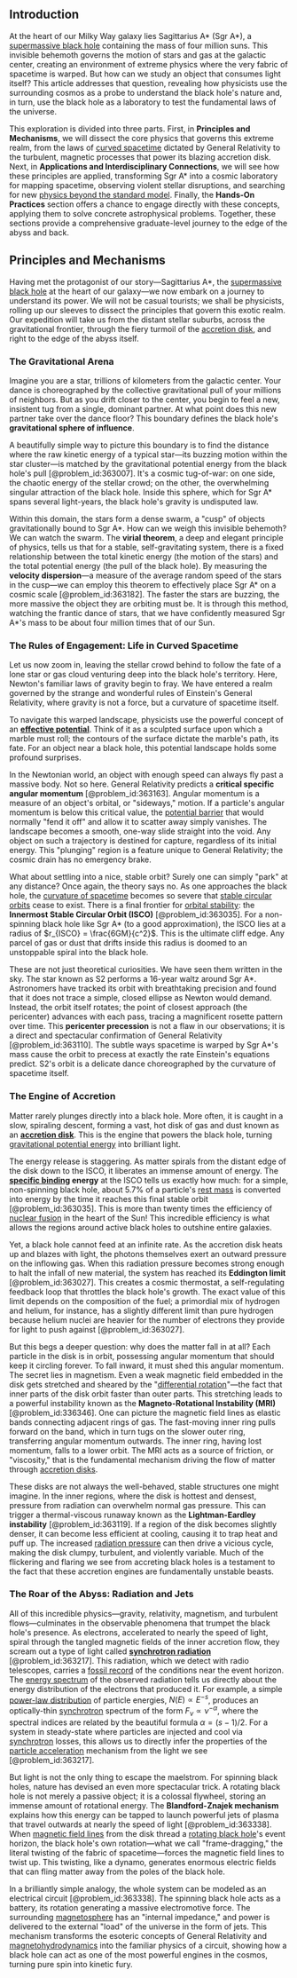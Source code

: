 ## Introduction
At the heart of our Milky Way galaxy lies Sagittarius A* (Sgr A*), a [supermassive black hole](@article_id:159462) containing the mass of four million suns. This invisible behemoth governs the motion of stars and gas at the galactic center, creating an environment of extreme physics where the very fabric of spacetime is warped. But how can we study an object that consumes light itself? This article addresses that question, revealing how physicists use the surrounding cosmos as a probe to understand the black hole's nature and, in turn, use the black hole as a laboratory to test the fundamental laws of the universe.

This exploration is divided into three parts. First, in **Principles and Mechanisms**, we will dissect the core physics that governs this extreme realm, from the laws of [curved spacetime](@article_id:184444) dictated by General Relativity to the turbulent, magnetic processes that power its blazing accretion disk. Next, in **Applications and Interdisciplinary Connections**, we will see how these principles are applied, transforming Sgr A* into a cosmic laboratory for mapping spacetime, observing violent stellar disruptions, and searching for new [physics beyond the standard model](@article_id:149954). Finally, the **Hands-On Practices** section offers a chance to engage directly with these concepts, applying them to solve concrete astrophysical problems. Together, these sections provide a comprehensive graduate-level journey to the edge of the abyss and back.

## Principles and Mechanisms

Having met the protagonist of our story—Sagittarius A*, the [supermassive black hole](@article_id:159462) at the heart of our galaxy—we now embark on a journey to understand its power. We will not be casual tourists; we shall be physicists, rolling up our sleeves to dissect the principles that govern this exotic realm. Our expedition will take us from the distant stellar suburbs, across the gravitational frontier, through the fiery turmoil of the [accretion disk](@article_id:159110), and right to the edge of the abyss itself.

### The Gravitational Arena

Imagine you are a star, trillions of kilometers from the galactic center. Your dance is choreographed by the collective gravitational pull of your millions of neighbors. But as you drift closer to the center, you begin to feel a new, insistent tug from a single, dominant partner. At what point does this new partner take over the dance floor? This boundary defines the black hole's **gravitational sphere of influence**.

A beautifully simple way to picture this boundary is to find the distance where the raw kinetic energy of a typical star—its buzzing motion within the star cluster—is matched by the gravitational potential energy from the black hole's pull [@problem_id:363007]. It's a cosmic tug-of-war: on one side, the chaotic energy of the stellar crowd; on the other, the overwhelming singular attraction of the black hole. Inside this sphere, which for Sgr A* spans several light-years, the black hole's gravity is undisputed law.

Within this domain, the stars form a dense swarm, a "cusp" of objects gravitationally bound to Sgr A*. How can we weigh this invisible behemoth? We can watch the swarm. The **virial theorem**, a deep and elegant principle of physics, tells us that for a stable, self-gravitating system, there is a fixed relationship between the total kinetic energy (the motion of the stars) and the total potential energy (the pull of the black hole). By measuring the **velocity dispersion**—a measure of the average random speed of the stars in the cusp—we can employ this theorem to effectively place Sgr A* on a cosmic scale [@problem_id:363182]. The faster the stars are buzzing, the more massive the object they are orbiting must be. It is through this method, watching the frantic dance of stars, that we have confidently measured Sgr A*'s mass to be about four million times that of our Sun.

### The Rules of Engagement: Life in Curved Spacetime

Let us now zoom in, leaving the stellar crowd behind to follow the fate of a lone star or gas cloud venturing deep into the black hole's territory. Here, Newton's familiar laws of gravity begin to fray. We have entered a realm governed by the strange and wonderful rules of Einstein's General Relativity, where gravity is not a force, but a curvature of spacetime itself.

To navigate this warped landscape, physicists use the powerful concept of an **[effective potential](@article_id:142087)**. Think of it as a sculpted surface upon which a marble must roll; the contours of the surface dictate the marble's path, its fate. For an object near a black hole, this potential landscape holds some profound surprises.

In the Newtonian world, an object with enough speed can always fly past a massive body. Not so here. General Relativity predicts a **critical specific angular momentum** [@problem_id:363163]. Angular momentum is a measure of an object's orbital, or "sideways," motion. If a particle's angular momentum is below this critical value, the [potential barrier](@article_id:147101) that would normally "fend it off" and allow it to scatter away simply vanishes. The landscape becomes a smooth, one-way slide straight into the void. Any object on such a trajectory is destined for capture, regardless of its initial energy. This "plunging" region is a feature unique to General Relativity; the cosmic drain has no emergency brake.

What about settling into a nice, stable orbit? Surely one can simply "park" at any distance? Once again, the theory says no. As one approaches the black hole, the [curvature of spacetime](@article_id:188986) becomes so severe that [stable circular orbits](@article_id:163609) cease to exist. There is a final frontier for [orbital stability](@article_id:157066): the **Innermost Stable Circular Orbit (ISCO)** [@problem_id:363035]. For a non-spinning black hole like Sgr A* (to a good approximation), the ISCO lies at a radius of $r_{ISCO} = \frac{6GM}{c^2}$. This is the ultimate cliff edge. Any parcel of gas or dust that drifts inside this radius is doomed to an unstoppable spiral into the black hole.

These are not just theoretical curiosities. We have seen them written in the sky. The star known as S2 performs a 16-year waltz around Sgr A*. Astronomers have tracked its orbit with breathtaking precision and found that it does not trace a simple, closed ellipse as Newton would demand. Instead, the orbit itself rotates; the point of closest approach (the pericenter) advances with each pass, tracing a magnificent rosette pattern over time. This **pericenter precession** is not a flaw in our observations; it is a direct and spectacular confirmation of General Relativity [@problem_id:363110]. The subtle ways spacetime is warped by Sgr A*'s mass cause the orbit to precess at exactly the rate Einstein's equations predict. S2's orbit is a delicate dance choreographed by the curvature of spacetime itself.

### The Engine of Accretion

Matter rarely plunges directly into a black hole. More often, it is caught in a slow, spiraling descent, forming a vast, hot disk of gas and dust known as an **[accretion disk](@article_id:159110)**. This is the engine that powers the black hole, turning [gravitational potential energy](@article_id:268544) into brilliant light.

The energy release is staggering. As matter spirals from the distant edge of the disk down to the ISCO, it liberates an immense amount of energy. The **[specific binding](@article_id:193599) energy** at the ISCO tells us exactly how much: for a simple, non-spinning black hole, about $5.7\%$ of a particle's [rest mass](@article_id:263607) is converted into energy by the time it reaches this final stable orbit [@problem_id:363035]. This is more than twenty times the efficiency of [nuclear fusion](@article_id:138818) in the heart of the Sun! This incredible efficiency is what allows the regions around active black holes to outshine entire galaxies.

Yet, a black hole cannot feed at an infinite rate. As the accretion disk heats up and blazes with light, the photons themselves exert an outward pressure on the inflowing gas. When this radiation pressure becomes strong enough to halt the infall of new material, the system has reached its **Eddington limit** [@problem_id:363027]. This creates a cosmic thermostat, a self-regulating feedback loop that throttles the black hole's growth. The exact value of this limit depends on the composition of the fuel; a primordial mix of hydrogen and helium, for instance, has a slightly different limit than pure hydrogen because helium nuclei are heavier for the number of electrons they provide for light to push against [@problem_id:363027].

But this begs a deeper question: why does the matter fall in at all? Each particle in the disk is in orbit, possessing angular momentum that should keep it circling forever. To fall inward, it must shed this angular momentum. The secret lies in magnetism. Even a weak magnetic field embedded in the disk gets stretched and sheared by the "[differential rotation](@article_id:160565)"—the fact that inner parts of the disk orbit faster than outer parts. This stretching leads to a powerful instability known as the **Magneto-Rotational Instability (MRI)** [@problem_id:336346]. One can picture the magnetic field lines as elastic bands connecting adjacent rings of gas. The fast-moving inner ring pulls forward on the band, which in turn tugs on the slower outer ring, transferring angular momentum outwards. The inner ring, having lost momentum, falls to a lower orbit. The MRI acts as a source of friction, or "viscosity," that is the fundamental mechanism driving the flow of matter through [accretion disks](@article_id:159479).

These disks are not always the well-behaved, stable structures one might imagine. In the inner regions, where the disk is hottest and densest, pressure from radiation can overwhelm normal gas pressure. This can trigger a thermal-viscous runaway known as the **Lightman-Eardley instability** [@problem_id:363119]. If a region of the disk becomes slightly denser, it can become less efficient at cooling, causing it to trap heat and puff up. The increased [radiation pressure](@article_id:142662) can then drive a vicious cycle, making the disk clumpy, turbulent, and violently variable. Much of the flickering and flaring we see from accreting black holes is a testament to the fact that these accretion engines are fundamentally unstable beasts.

### The Roar of the Abyss: Radiation and Jets

All of this incredible physics—gravity, relativity, magnetism, and turbulent flows—culminates in the observable phenomena that trumpet the black hole's presence. As electrons, accelerated to nearly the speed of light, spiral through the tangled magnetic fields of the inner accretion flow, they scream out a type of light called **[synchrotron radiation](@article_id:151613)** [@problem_id:363217]. This radiation, which we detect with radio telescopes, carries a [fossil record](@article_id:136199) of the conditions near the event horizon. The [energy spectrum](@article_id:181286) of the observed radiation tells us directly about the energy distribution of the electrons that produced it. For example, a simple [power-law distribution](@article_id:261611) of particle energies, $N(E) \propto E^{-s}$, produces an optically-thin [synchrotron](@article_id:172433) spectrum of the form $F_{\nu} \propto \nu^{-\alpha}$, where the spectral indices are related by the beautiful formula $\alpha = (s-1)/2$. For a system in steady-state where particles are injected and cool via [synchrotron](@article_id:172433) losses, this allows us to directly infer the properties of the [particle acceleration](@article_id:157708) mechanism from the light we see [@problem_id:363217].

But light is not the only thing to escape the maelstrom. For spinning black holes, nature has devised an even more spectacular trick. A rotating black hole is not merely a passive object; it is a colossal flywheel, storing an immense amount of rotational energy. The **Blandford-Znajek mechanism** explains how this energy can be tapped to launch powerful jets of plasma that travel outwards at nearly the speed of light [@problem_id:363338]. When [magnetic field lines](@article_id:267798) from the disk thread a [rotating black hole](@article_id:261173)'s event horizon, the black hole's own rotation—what we call "frame-dragging," the literal twisting of the fabric of spacetime—forces the magnetic field lines to twist up. This twisting, like a dynamo, generates enormous electric fields that can fling matter away from the poles of the black hole.

In a brilliantly simple analogy, the whole system can be modeled as an electrical circuit [@problem_id:363338]. The spinning black hole acts as a battery, its rotation generating a massive electromotive force. The surrounding [magnetosphere](@article_id:200133) has an "internal impedance," and power is delivered to the external "load" of the universe in the form of jets. This mechanism transforms the esoteric concepts of General Relativity and [magnetohydrodynamics](@article_id:263780) into the familiar physics of a circuit, showing how a black hole can act as one of the most powerful engines in the cosmos, turning pure spin into kinetic fury.